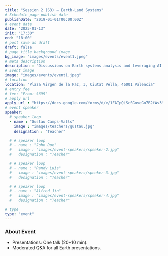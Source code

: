 ```yaml
---
title: "Session 2 (S3) – Earth-Land Systems"
# Schedule page publish date
publishDate: "2019-01-01T00:00:00Z"
# event date
date: "2025-01-13"
init: "17:30"
end: "18:00"
# post save as draft
draft: false
# page title background image
bg_image: "images/events/event1.jpeg"
# meta description
description : "Discussions on Earth systems analysis and leveraging AI to improve predictions and environmental modeling."
# Event image
image: "images/events/event1.jpeg"
# location
location: "Plaza Virgen de la Paz, 3, Ciutat Vella, 46001 Valencia"
# entry fee
# fee: "From: $699"
# apply url
apply_url : "https://docs.google.com/forms/d/e/1FAIpQLScSGoveGo7B2fWv3MPtApGEqtTIXkAM0ROHfgKbl-Henj83Fw/viewform"
# event speaker
speaker:
  # speaker loop
  - name : "Gustau Camps-Valls"
    image : "images/teachers/gustau.jpg"
    designation : "Teacher"

  # # speaker loop
  # - name : "John Doe"
  #   image : "images/event-speakers/speaker-2.jpg"
  #   designation : "Teacher"

  # # speaker loop
  # - name : "Randy Luis"
  #   image : "images/event-speakers/speaker-3.jpg"
  #   designation : "Teacher"

  # # speaker loop
  # - name : "Alfred Jin"
  #   image : "images/event-speakers/speaker-4.jpg"
  #   designation : "Teacher"

# type
type: "event"
---
```


### About Event

- Presentations: One talk (20+10 min).
- Moderated Q&A for all Earth presentations.